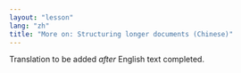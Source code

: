 ```yaml
---
layout: "lesson"
lang: "zh"
title: "More on: Structuring longer documents (Chinese)"
---
```

Translation to be added _after_ English text completed.
